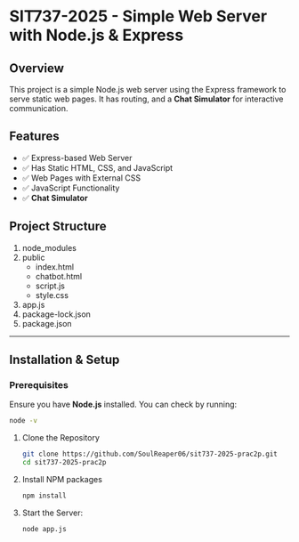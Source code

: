 # SIT737-2025 - Simple Web Server with Node.js & Express

## Overview

This project is a simple Node.js web server using the Express framework to serve static web pages. It has routing, and a **Chat Simulator** for interactive communication.

## Features

- ✅ Express-based Web Server
- ✅ Has Static HTML, CSS, and JavaScript
- ✅ Web Pages with External CSS
- ✅ JavaScript Functionality
- ✅ **Chat Simulator**

## Project Structure

1. node_modules
2. public
   - index.html
   - chatbot.html
   - script.js
   - style.css
3. app.js
4. package-lock.json
5. package.json

---

## Installation & Setup

### **Prerequisites**

Ensure you have **Node.js** installed. You can check by running:

```sh
node -v
```

1. Clone the Repository
   ```sh
   git clone https://github.com/SoulReaper06/sit737-2025-prac2p.git
   cd sit737-2025-prac2p
   ```
2. Install NPM packages
   ```sh
   npm install
   ```
3. Start the Server:
   ```sh
   node app.js
   ```


